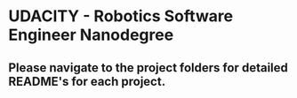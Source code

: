 # UDACITY - Robotics Software Engineer Nanodegree

## Please navigate to the project folders for detailed README's for each project.